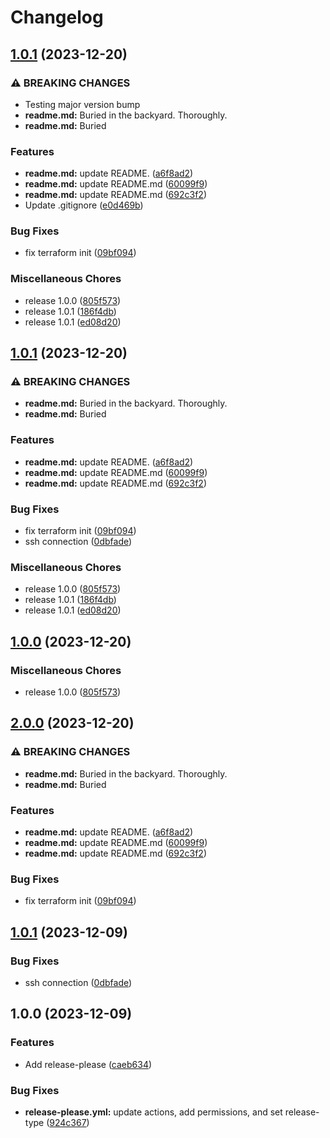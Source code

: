 # Changelog

## [1.0.1](https://github.com/pythoninthegrass/tf_multipass/compare/v1.0.1...v1.0.1) (2023-12-20)


### ⚠ BREAKING CHANGES

* Testing major version bump
* **readme.md:** Buried in the backyard. Thoroughly.
* **readme.md:** Buried

### Features

* **readme.md:** update README. ([a6f8ad2](https://github.com/pythoninthegrass/tf_multipass/commit/a6f8ad2704b564cf3d15c75d42a3a02026ff0b5c))
* **readme.md:** update README.md ([60099f9](https://github.com/pythoninthegrass/tf_multipass/commit/60099f937aab3fc030e2361c5009e18471392979))
* **readme.md:** update README.md ([692c3f2](https://github.com/pythoninthegrass/tf_multipass/commit/692c3f25dbf29d1de1b9b5391d73fbeee8b5c110))
* Update .gitignore ([e0d469b](https://github.com/pythoninthegrass/tf_multipass/commit/e0d469b13ecce7fd8c8e80bc59a88ff2fee775c4))


### Bug Fixes

* fix terraform init ([09bf094](https://github.com/pythoninthegrass/tf_multipass/commit/09bf094a9eb6370d011d4ad6aac851122ad6b3e6))


### Miscellaneous Chores

* release 1.0.0 ([805f573](https://github.com/pythoninthegrass/tf_multipass/commit/805f573e686761f5992119308b2fca6259ca030e))
* release 1.0.1 ([186f4db](https://github.com/pythoninthegrass/tf_multipass/commit/186f4db03b891452d2feaea9cfcf5511c09384e1))
* release 1.0.1 ([ed08d20](https://github.com/pythoninthegrass/tf_multipass/commit/ed08d20ab8ed7366c38c1f64b2e449cab9fadee2))

## [1.0.1](https://github.com/pythoninthegrass/tf_multipass/compare/v1.0.0...v1.0.1) (2023-12-20)


### ⚠ BREAKING CHANGES

* **readme.md:** Buried in the backyard. Thoroughly.
* **readme.md:** Buried

### Features

* **readme.md:** update README. ([a6f8ad2](https://github.com/pythoninthegrass/tf_multipass/commit/a6f8ad2704b564cf3d15c75d42a3a02026ff0b5c))
* **readme.md:** update README.md ([60099f9](https://github.com/pythoninthegrass/tf_multipass/commit/60099f937aab3fc030e2361c5009e18471392979))
* **readme.md:** update README.md ([692c3f2](https://github.com/pythoninthegrass/tf_multipass/commit/692c3f25dbf29d1de1b9b5391d73fbeee8b5c110))


### Bug Fixes

* fix terraform init ([09bf094](https://github.com/pythoninthegrass/tf_multipass/commit/09bf094a9eb6370d011d4ad6aac851122ad6b3e6))
* ssh connection ([0dbfade](https://github.com/pythoninthegrass/tf_multipass/commit/0dbfadeea6afda6a7008d7f02faddd42dec99a05))


### Miscellaneous Chores

* release 1.0.0 ([805f573](https://github.com/pythoninthegrass/tf_multipass/commit/805f573e686761f5992119308b2fca6259ca030e))
* release 1.0.1 ([186f4db](https://github.com/pythoninthegrass/tf_multipass/commit/186f4db03b891452d2feaea9cfcf5511c09384e1))
* release 1.0.1 ([ed08d20](https://github.com/pythoninthegrass/tf_multipass/commit/ed08d20ab8ed7366c38c1f64b2e449cab9fadee2))

## [1.0.0](https://github.com/pythoninthegrass/tf_multipass/compare/v2.0.0...v1.0.0) (2023-12-20)


### Miscellaneous Chores

* release 1.0.0 ([805f573](https://github.com/pythoninthegrass/tf_multipass/commit/805f573e686761f5992119308b2fca6259ca030e))

## [2.0.0](https://github.com/pythoninthegrass/tf_multipass/compare/v1.0.1...v2.0.0) (2023-12-20)


### ⚠ BREAKING CHANGES

* **readme.md:** Buried in the backyard. Thoroughly.
* **readme.md:** Buried

### Features

* **readme.md:** update README. ([a6f8ad2](https://github.com/pythoninthegrass/tf_multipass/commit/a6f8ad2704b564cf3d15c75d42a3a02026ff0b5c))
* **readme.md:** update README.md ([60099f9](https://github.com/pythoninthegrass/tf_multipass/commit/60099f937aab3fc030e2361c5009e18471392979))
* **readme.md:** update README.md ([692c3f2](https://github.com/pythoninthegrass/tf_multipass/commit/692c3f25dbf29d1de1b9b5391d73fbeee8b5c110))


### Bug Fixes

* fix terraform init ([09bf094](https://github.com/pythoninthegrass/tf_multipass/commit/09bf094a9eb6370d011d4ad6aac851122ad6b3e6))

## [1.0.1](https://github.com/pythoninthegrass/tf_multipass/compare/v1.0.0...v1.0.1) (2023-12-09)


### Bug Fixes

* ssh connection ([0dbfade](https://github.com/pythoninthegrass/tf_multipass/commit/0dbfadeea6afda6a7008d7f02faddd42dec99a05))

## 1.0.0 (2023-12-09)


### Features

* Add release-please ([caeb634](https://github.com/pythoninthegrass/tf_multipass/commit/caeb63444d0c5d436dee592a9ad2ff557d369577))


### Bug Fixes

* **release-please.yml:** update actions, add permissions, and set release-type ([924c367](https://github.com/pythoninthegrass/tf_multipass/commit/924c3676b224e623eb2a19f65eeaffdcd231fb9e))
